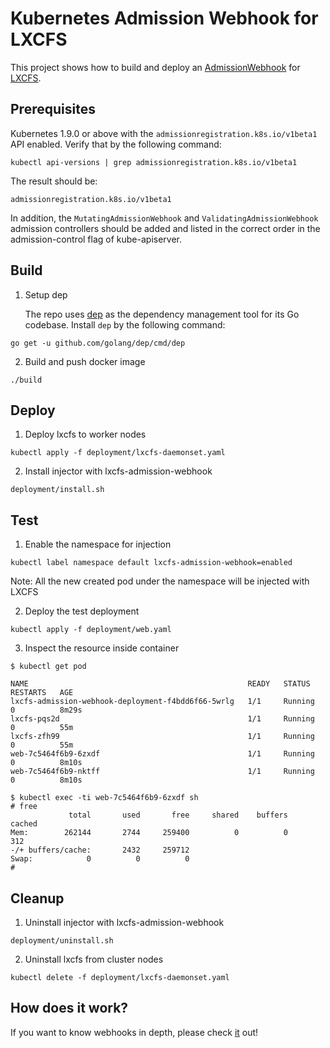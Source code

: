 # Kubernetes Admission Webhook for LXCFS

This project shows how to build and deploy an [AdmissionWebhook](https://kubernetes.io/docs/reference/access-authn-authz/extensible-admission-controllers/#admission-webhooks) for [LXCFS](https://github.com/lxc/lxcfs).

## Prerequisites

Kubernetes 1.9.0 or above with the `admissionregistration.k8s.io/v1beta1` API enabled. Verify that by the following command:
```
kubectl api-versions | grep admissionregistration.k8s.io/v1beta1
```
The result should be:
```
admissionregistration.k8s.io/v1beta1
```

In addition, the `MutatingAdmissionWebhook` and `ValidatingAdmissionWebhook` admission controllers should be added and listed in the correct order in the admission-control flag of kube-apiserver.

## Build

1. Setup dep

   The repo uses [dep](https://github.com/golang/dep) as the dependency management tool for its Go codebase. Install `dep` by the following command:

```
go get -u github.com/golang/dep/cmd/dep
```

2. Build and push docker image
   
```
./build
```

## Deploy 
 
1. Deploy lxcfs to worker nodes

```
kubectl apply -f deployment/lxcfs-daemonset.yaml
```

2. Install injector with lxcfs-admission-webhook

```
deployment/install.sh
```

## Test

1. Enable the namespace for injection

```
kubectl label namespace default lxcfs-admission-webhook=enabled
```

Note: All the new created pod under the namespace will be injected with LXCFS


2. Deploy the test deployment
 
```
kubectl apply -f deployment/web.yaml
```

3. Inspect the resource inside container


```
$ kubectl get pod

NAME                                                 READY   STATUS    RESTARTS   AGE
lxcfs-admission-webhook-deployment-f4bdd6f66-5wrlg   1/1     Running   0          8m29s
lxcfs-pqs2d                                          1/1     Running   0          55m
lxcfs-zfh99                                          1/1     Running   0          55m
web-7c5464f6b9-6zxdf                                 1/1     Running   0          8m10s
web-7c5464f6b9-nktff                                 1/1     Running   0          8m10s

$ kubectl exec -ti web-7c5464f6b9-6zxdf sh
# free
             total       used       free     shared    buffers     cached
Mem:        262144       2744     259400          0          0        312
-/+ buffers/cache:       2432     259712
Swap:            0          0          0
#
```

## Cleanup

1. Uninstall injector with lxcfs-admission-webhook

```
deployment/uninstall.sh
```

2. Uninstall lxcfs from cluster nodes

```
kubectl delete -f deployment/lxcfs-daemonset.yaml
```

## How does it work?

If you want to know webhooks in depth, please check [it](https://aliyun.com/blog/k8s-admission-webhooks/) out!


